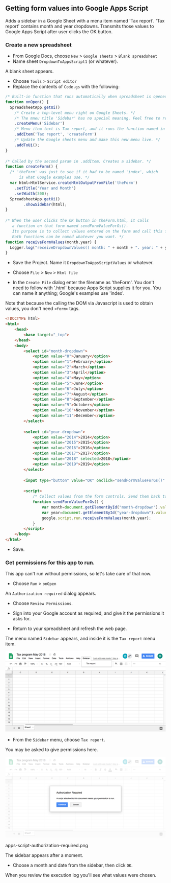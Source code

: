 ## Getting form values into Google Apps Script

Adds a sidebar in a Google Sheet with a menu item named 'Tax report'. 
'Tax report' contains month and year dropdowns. 
Transmits those values to Google Apps Script after user clicks
the OK button.

### Create a new spreadsheet

* From Google Docs, choose `New` > `Google sheets` > `Blank spreadsheet`
* Name sheet `DropdownToAppsScript1` (or whatever).

A blank sheet appears.

* Choose `Tools` > `Script editor`
* Replace the contents of `Code.gs` with the following:

```js
/* Built-in function that runs automatically when spreadsheet is opened. */
function onOpen() {
  SpreadsheetApp.getUi()
    /* Create a top-level menu right on Google Sheets. */
    /* The mneu title 'Sidebar' has no special meaning. Feel free to replace it. */ 
    .createMenu('Sidebar')
    /* Menu item text is Tax report, and it runs the function named in the next param. */
    .addItem('Tax report', 'createForm')
    /* Update the Google sheets menu and make this new menu live. */
    .addToUi();
}

/* Called by the second param in .addItem. Creates a sidebar. */
function createForm() {
  /* 'theForm' was just to see if it had to be named 'index', which
      is what Google examples use. */
  var html=HtmlService.createHtmlOutputFromFile('theForm')
    .setTitle('Year and Month')
    .setWidth(300);
  SpreadsheetApp.getUi()
        .showSidebar(html);
}

/* When the user clicks the OK button in theForm.html, it calls
   a function on that form named sendFormValueForGs().
   Its purpose is to collect values entered on the form and call this function. 
   Both functions can be named whatever you want. */
function receiveFormValues(month,year) {
  Logger.log("receiveDropdownValues() month: " + month + ". year: " + year);
}
```

* Save the Project. Name it `DropdownToAppsScriptValues` or whatever.

* Choose `File` > `New` > `Html file`

* In the `Create File` dialog enter the filename as 'theForm'.
You don't need to follow with '.html' because Apps Script supplies it for you.
You can name it anything; Google's examples use 'index'.

Note that because the calling the DOM via
Javascript is used to obtain values, you don't
need `<form>` tags.

```html
<!DOCTYPE html>
<html>
	<head>
		<base target="_top">
	</head>
	<body>
		<select id="month-dropdown">
			<option value="0">January</option>
			<option value="1">February</option>
			<option value="2">March</option>
			<option value="3">April</option>
			<option value="4">May</option>
			<option value="5">June</option>
			<option value="6">July</option>
			<option value="7">August</option>
			<option value="8">September</option>
			<option value="9">October</option>
			<option value="10">November</option>
			<option value="11">December</option>
		</select> 

		<select id="year-dropdown">
			<option value="2014">2014</option>
			<option value="2015">2015</option>
			<option value="2016">2016</option>
			<option value="2017">2017</option>
			<option value="2018" selected>2018</option>
			<option value="2019">2019</option>
		</select> 

		<input type="button" value="OK" onclick="sendFormValueForGs()" />    

		<script>
			/* Collect values from the form controls. Send them back to the .gs code.  */
			function sendFormValueForGs() {
				var month=document.getElementById("month-dropdown").value;
				var year=document.getElementById("year-dropdown").value;
				google.script.run.receiveFormValues(month,year);
			}
		</script>  
	</body>
</html>
```

* Save.


### Get permissions for this app to run.

This app can't run without permissions, so let's take care of that now.

* Choose `Run` > `onOpen`

An `Authorization required` dialog appears.

* Choose `Review Permissions`.

* Sign into your Google account as required, and give it the permissions it asks for.

* Return to your spreadsheet and refresh the web page.

The menu named `Sidebar` appears, and inside it is the `Tax report` menu item.

![Screen shot of menu named Sidebar generated with google apps script createmenu API](/assets/apps-script-createmenu.png)

* From the `Sidebar` menu, choose `Tax report`.

You may be asked to give permissions here.

![Screen shot of Authorization Required google apps script dialog](/assets/apps-script-authorization-required.png)

apps-script-authorization-required.png

The sidebar appears after a moment. 

* Choose a month and date from the sidebar, then click `OK`.

When you review the execution log you'll see what values were chosen.




